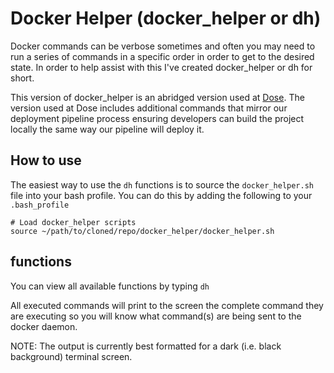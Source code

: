 
# Docker Helper (docker_helper or dh)

Docker commands can be verbose sometimes and often you may need to run a series of commands in a specific order in order to get to the desired state.  In order to help assist with this I've created docker_helper or dh for short.  

This version of docker_helper is an abridged version used at [Dose](http://www.dose.com).  The version used at Dose includes additional commands that mirror our deployment pipeline process ensuring developers can build the project locally the same way our pipeline will deploy it.

## How to use

The easiest way to use the `dh` functions is to source the `docker_helper.sh` file into your bash profile.  You can do this by adding the following to your `.bash_profile`

```
# Load docker_helper scripts
source ~/path/to/cloned/repo/docker_helper/docker_helper.sh
```

## functions

You can view all available functions by typing `dh`

All executed commands will print to the screen the complete command they are executing so you will know what command(s) are being sent to the docker daemon.  

NOTE: The output is currently best formatted for a dark (i.e. black background) terminal screen.
